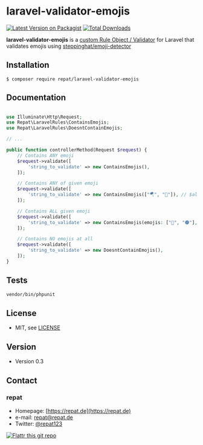 # laravel-validator-emojis

[![Latest Version on Packagist](https://img.shields.io/packagist/v/repat/laravel-validator-emojis.svg?style=flat-square)](https://packagist.org/packages/repat/laravel-validator-emojis)
[![Total Downloads](https://img.shields.io/packagist/dt/repat/laravel-validator-emojis.svg?style=flat-square)](https://packagist.org/packages/repat/laravel-validator-emojis)

**laravel-validator-emojis** is a [custom Rule Object / Validator](https://laravel.com/docs/8.x/validation#custom-validation-rules) for Laravel that validates emojis using [steppinghat/emoji-detector](https://packagist.org/packages/steppinghat/emoji-detector)

## Installation

`$ composer require repat/laravel-validator-emojis`

## Documentation

```php

use Illuminate\Http\Request;
use Repat\LaravelRules\ContainsEmojis;
use Repat\LaravelRules\DoesntContainEmojis;

// ...

public function controllerMethod(Request $request) {
    // Contains ANY emoji
    $request->validate([
        'string_to_validate' => new ContainsEmojis(),
    ]);

    // Contains ANY of given emoji
    $request->validate([
        'string_to_validate' => new ContainsEmojis(["🪂", "🤿"]), // $all = false
    ]);

    // Contains ALL given emoji
    $request->validate([
        'string_to_validate' => new ContainsEmojis(emojis: ["🔑", "🟤"], all: true),
    ]);

    // Contains NO emojis at all
    $request->validate([
        'string_to_validate' => new DoesntContainEmojis(),
    ]);
}

```

## Tests

```sh
vendor/bin/phpunit
```

## License

* MIT, see [LICENSE](https://github.com/repat/laravel-validator-emojis/blob/master/LICENSE)

## Version

* Version 0.3

## Contact

### repat

* Homepage: [https://repat.de](https://repat.de)
* e-mail: repat@repat.de
* Twitter: [@repat123](https://twitter.com/repat123 "repat123 on twitter")

[![Flattr this git repo](http://api.flattr.com/button/flattr-badge-large.png)](https://flattr.com/submit/auto?user_id=repat&url=https://github.com/repat/laravel-validator-emojis&title=laravel-validator-emojis&language=&tags=github&category=software)
